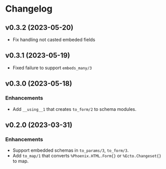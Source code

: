# Changelog

## v0.3.2 (2023-05-20)

- Fix handling not casted embeded fields

## v0.3.1 (2023-05-19)

- Fixed failure to support `embeds_many/3`

## v0.3.0 (2023-05-18)

### Enhancements

- Add `__using__1` that creates `to_form/2` to schema modules.

## v0.2.0 (2023-03-31)

### Enhancements

- Support embedded schemas in `to_params/3`, `to_form/3`.
- Add `to_map/1` that converts `%Phoenix.HTML.Form{}` or `%Ecto.Changeset{}` to map.
